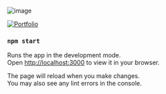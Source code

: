 ![image](https://github.com/Shailja2109/3D-Configurator/assets/26666376/f01be620-f820-4081-abd0-d9496d7e1c67)

[![Portfolio](https://img.shields.io/badge/Configurator-black?style=flat-square&logo=google-chrome)](https://3dconfiguratorshailja.netlify.app/)
### `npm start`

Runs the app in the development mode.\
Open [http://localhost:3000](http://localhost:3000) to view it in your browser.

The page will reload when you make changes.\
You may also see any lint errors in the console.
